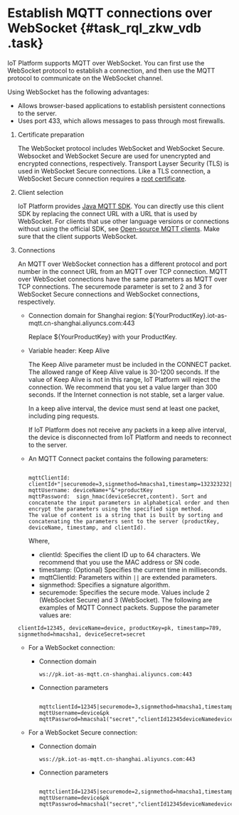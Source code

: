 # Establish MQTT connections over WebSocket {#task_rql_zkw_vdb .task}

IoT Platform supports MQTT over WebSocket. You can first use the WebSocket protocol to establish a connection, and then use the MQTT protocol to communicate on the WebSocket channel.

Using WebSocket has the following advantages:

-   Allows browser-based applications to establish persistent connections to the server.
-   Uses port 433, which allows messages to pass through most firewalls.

1.  Certificate preparation 

    The WebSocket protocol includes WebSocket and WebSocket Secure. Websocket and WebSocket Secure are used for unencrypted and encrypted connections, respectively. Transport Layser Security \(TLS\) is used in WebSocket Secure connections. Like a TLS connection, a WebSocket Secure connection requires a [root certificate](http://aliyun-iot.oss-cn-hangzhou.aliyuncs.com/cert_pub/root.crt?spm=5176.doc30539.2.4.aalCo6&file=root.crt).

2.  Client selection 

    IoT Platform provides [Java MQTT SDK](http://aliyun-iot.oss-cn-hangzhou.aliyuncs.com/iotx-sdk-java/iotx-sdk-mqtt-java-20170526.zip?spm=5176.doc42648.2.18.7iyFfe&file=iotx-sdk-mqtt-java-20170526.zip). You can directly use this client SDK by replacing the connect URL with a URL that is used by WebSocket. For clients that use other language versions or connections without using the official SDK, see [Open-source MQTT clients](https://github.com/mqtt/mqtt.github.io/wiki/libraries?spm=5176.doc30539.2.5.aalCo6). Make sure that the client supports WebSocket.

3.  Connections 

    An MQTT over WebSocket connection has a different protocol and port number in the connect URL from an MQTT over TCP connection. MQTT over WebSocket connections have the same parameters as MQTT over TCP connections. The securemode parameter is set to 2 and 3 for WebSocket Secure connections and WebSocket connections, respectively.

    -   Connection domain for Shanghai region: $\{YourProductKey\}.iot-as-mqtt.cn-shanghai.aliyuncs.com:443

        Replace $\{YourProductKey\} with your ProductKey.

    -   Variable header: Keep Alive

        The Keep Alive parameter must be included in the CONNECT packet. The allowed range of Keep Alive value is 30-1200 seconds. If the value of Keep Alive is not in this range, IoT Platform will reject the connection. We recommend that you set a value larger than 300 seconds. If the Internet connection is not stable, set a larger value.

        In a keep alive interval, the device must send at least one packet, including ping requests.

        If IoT Platform does not receive any packets in a keep alive interval, the device is disconnected from IoT Platform and needs to reconnect to the server.

    -   An MQTT Connect packet contains the following parameters:

        ```
        
        mqttClientId: clientId+"|securemode=3,signmethod=hmacsha1,timestamp=132323232|"
        mqttUsername: deviceName+"&"+productKey
        mqttPassword:  sign_hmac(deviceSecret,content). Sort and concatenate the input parameters in alphabetical order and then encrypt the parameters using the specified sign method.
        The value of content is a string that is built by sorting and concatenating the parameters sent to the server (productKey, deviceName, timestamp, and clientId).
        ```

        Where,

        -   clientId: Specifies the client ID up to 64 characters. We recommend that you use the MAC address or SN code.
        -   timestamp: \(Optional\) Specifies the current time in milliseconds.
        -   mqttClientId: Parameters within `||` are extended parameters.
        -   signmethod: Specifies a signature algorithm.
        -   securemode: Specifies the secure mode. Values include 2 \(WebSocket Secure\) and 3 \(WebSocket\).
    The following are examples of MQTT Connect packets. Suppose the parameter values are:

    ```
    clientId=12345, deviceName=device, productKey=pk, timestamp=789, signmethod=hmacsha1, deviceSecret=secret
    ```

    -   For a WebSocket connection:
        -   Connection domain

            ```
            ws://pk.iot-as-mqtt.cn-shanghai.aliyuncs.com:443
            ```

        -   Connection parameters

            ```
            
            mqttclientId=12345|securemode=3,signmethod=hmacsha1,timestamp=789|
            mqttUsername=device&pk
            mqttPasswrod=hmacsha1("secret","clientId12345deviceNamedeviceproductKeypktimestamp789").toHexString(); 
            ```

    -   For a WebSocket Secure connection:
        -   Connection domain

            ```
            wss://pk.iot-as-mqtt.cn-shanghai.aliyuncs.com:443
            ```

        -   Connection parameters

            ```
            
            mqttclientId=12345|securemode=2,signmethod=hmacsha1,timestamp=789|
            mqttUsername=device&pk
            mqttPasswrod=hmacsha1("secret","clientId12345deviceNamedeviceproductKeypktimestamp789").toHexString();
            ```


